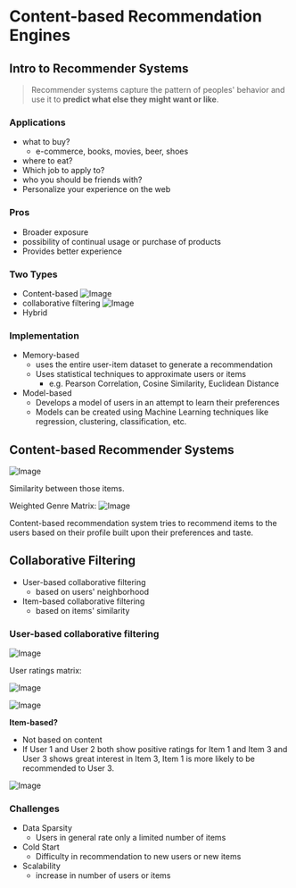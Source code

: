 # Content-based Recommendation Engines

## Intro to Recommender Systems

> Recommender systems capture the pattern of peoples' behavior and use it to **predict what else they might want or like**.

### Applications
+ what to buy?
    + e-commerce, books, movies, beer, shoes
+ where to eat?
+ Which job to apply to?
+ who you should be friends with?
+ Personalize your experience on the web

### Pros
+ Broader exposure
+ possibility of continual usage or purchase of products
+ Provides better experience

### Two Types
+ Content-based 
    ![Image](https://i.imgur.com/89NbkEb.png)
+ collaborative filtering
    ![Image](https://i.imgur.com/7DyF69K.png)
+ Hybrid 

### Implementation
+ Memory-based 
    + uses the entire user-item dataset to generate a recommendation
    + Uses statistical techniques to approximate users or items
        + e.g. Pearson Correlation, Cosine Similarity, Euclidean Distance
+ Model-based
    + Develops a model of users in an attempt to learn their preferences
    + Models can be created using Machine Learning techniques like regression, clustering, classification, etc.


## Content-based Recommender Systems

![Image](https://i.imgur.com/DfjPaL4.png)

Similarity between those items. 

Weighted Genre Matrix:
![Image](https://i.imgur.com/TDKpK3E.png)



Content-based recommendation system tries to recommend items to the users based on their profile built upon their preferences and taste. 


## Collaborative Filtering

+ User-based collaborative filtering
    + based on users' neighborhood
+ Item-based collaborative filtering
    + based on items' similarity

### User-based collaborative filtering

![Image](https://i.imgur.com/C8JBxGR.png)

User ratings matrix:

![Image](https://i.imgur.com/eTEARGL.png)

![Image](https://i.imgur.com/9lPOdtx.png)

**Item-based?**

+ Not based on content
+ If User 1 and User 2 both show positive ratings for Item 1 and Item 3 and User 3 shows great interest in Item 3, Item 1 is more likely to be recommended to User 3. 

![Image](https://i.imgur.com/K6NFCMC.png)

### Challenges
+ Data Sparsity
    + Users in general rate only a limited number of items
+ Cold Start 
    + Difficulty in recommendation to new users or new items
+ Scalability
    + increase in number of users or items